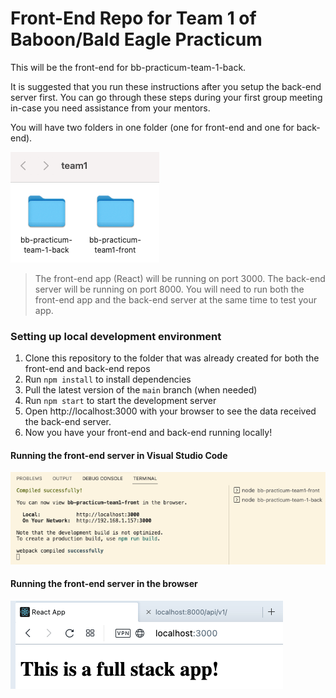# Front-End Repo for Team 1 of Baboon/Bald Eagle Practicum

This will be the front-end for bb-practicum-team-1-back.

It is suggested that you run these instructions after you setup the back-end server first.
You can go through these steps during your first group meeting in-case you need assistance from your mentors.

You will have two folders in one folder (one for front-end and one for back-end). 

![folders](images/folders.png)

>The front-end app (React) will be running on port 3000. The back-end server will be running on port 8000. You will need to run both the front-end app and the back-end server at the same time to test your app.

### Setting up local development environment

1. Clone this repository to the folder that was already created for both the front-end and back-end repos
2. Run `npm install` to install dependencies
3. Pull the latest version of the `main` branch (when needed)
4. Run `npm start` to start the development server
5. Open http://localhost:3000 with your browser to see the data received the back-end server.
6. Now you have your front-end and back-end running locally!

#### Running the front-end server in Visual Studio Code
![vsc running](images/front-end-running-vsc.png)

#### Running the front-end server in the browser
![browser running](images/front-end-running-browser.png)